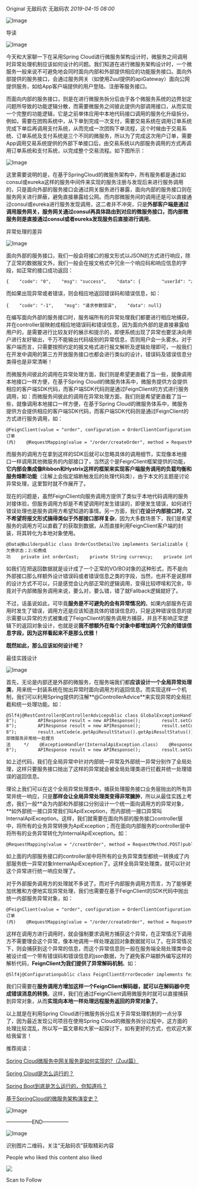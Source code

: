 
Original 无敌码农 无敌码农 _2019-04-15 08:00_

  

![Image](media/Image-1.jpg)

  

导读

![Image](media/Image-10.png)

今天和大家聊一下在采用Spring Cloud进行微服务架构设计时，微服务之间调用时异常处理机制应该如何设计的问题。我们知道在进行微服务架构设计时，一个微服务一般来说不可避免地会同时面向内部和外部提供相应的功能服务接口。面向外部提供的服务接口，会通过服务网关（如使用Zuul提供的apiGateway）面向公网提供服务，如给App客户端提供的用户登陆、注册等服务接口。

  

而面向内部的服务接口，则是在进行微服务拆分后由于各个微服务系统的边界划定问题所导致的功能逻辑分散，而需要微服务之间彼此提供内部调用接口，从而实现一个完整的功能逻辑，它是之前单体应用中本地代码接口调用的服务化升级拆分。例如，需要在团购系统中，从下单到完成一次支付，需要交易系统在调用订单系统完成下单后再调用支付系统，从而完成一次团购下单流程，这个时候由于交易系统、订单系统及支付系统是三个不同的微服务，所以为了完成这次用户订单，需要App调用交易系统提供的外部下单接口后，由交易系统以内部服务调用的方式再调用订单系统和支付系统，以完成整个交易流程。如下图所示：  

  

![Image](media/Image-1.jpg)

  

这里需要说明的是，在基于SpringCloud的微服务架构中，所有服务都是通过如consul或eureka这样的服务中间件来实现的服务注册与发现后来进行服务调用的，只是面向外部的服务接口会通过网关服务进行暴露，面向内部的服务接口则在服务网关进行屏蔽，避免直接暴露给公网。而内部微服务间的调用还是可以直接通过consul或eureka进行服务发现调用，这二者并不冲突，只是**外部客户端是通过调用服务网关，服务网关通过consul再具体路由到对应的微服务接口，而内部微服务则是直接通过consul或者eureka发现服务后直接进行调用**。

  

异常处理的差异

![Image](media/Image-10.png)

面向外部的服务接口，我们一般会将接口的报文形式以JSON的方式进行响应，除了正常的数据报文外，我们一般会在报文格式中冗余一个响应码和响应信息的字段，如正常的接口成功返回：  

  

```
{    "code": "0",    "msg": "success",    "data": {        "userId": "zhangsan",        "balance": 5000    }}
```

  

而如果出现异常或者错误，则会相应地返回错误码和错误信息，如：  

  

```
{    "code": "-1",    "msg": "请求参数错误",    "data": null}
```

  

在编写面向外部的服务接口时，服务端所有的异常处理我们都要进行相应地捕获，并在controller层映射成相应地错误码和错误信息，因为面向外部的是直接暴露给用户的，是需要进行比较友好的展示和提示的，即便系统出现了异常也要坚决向用户进行友好输出，千万不能输出代码级别的异常信息，否则用户会一头雾水。对于客户端而言，只需要按照约定的报文格式进行报文解析及逻辑处理即可，一般我们在开发中调用的第三方开放服务接口也都会进行类似的设计，错误码及错误信息分类得也是非常清晰！

  

而微服务间彼此的调用在异常处理方面，我们则是希望更直截了当一些，就像调用本地接口一样方便，在基于Spring Cloud的微服务体系中，微服务提供方会提供相应的客户端SDK代码，而客户端SDK代码则是通过FeignClient的方式进行服务调用，如：而微服务间彼此的调用在异常处理方面，我们则是希望更直截了当一些，就像调用本地接口一样方便，在基于Spring Cloud的微服务体系中，微服务提供方会提供相应的客户端SDK代码，而客户端SDK代码则是通过FeignClient的方式进行服务调用，如：

  

```
@FeignClient(value = "order", configuration = OrderClientConfiguration.class, fallback = OrderClientFallback.class)public interface OrderClient {    //订单(内)    @RequestMapping(value = "/order/createOrder", method = RequestMethod.POST)    OrderCostDetailVo orderCost(@RequestParam(value = "orderId") String orderId,            @RequestParam(value = "userId") long userId,            @RequestParam(value = "orderType") String orderType,            @RequestParam(value = "orderCost") int orderCost,            @RequestParam(value = "currency") String currency,            @RequestParam(value = "tradeTime") String tradeTime)}
```

  

而服务的调用方在拿到这样的SDK后就可以忽略具体的调用细节，实现像本地接口一样调用其他微服务的内部接口了，当然这个是FeignClient框架提供的功能，**它内部会集成像Ribbon和Hystrix这样的框架来实现客户端服务调用的负载均衡和服务熔断功能**（注解上会指定熔断触发后的处理代码类），由于本文的主题是讨论异常处理，这里暂时就不作展开了。  

  

现在的问题是，虽然FeignClient向服务调用方提供了类似于本地代码调用的服务对接体验，但服务调用方却是不希望调用时发生错误的，即便发生错误，如何进行错误处理也是服务调用方希望知道的事情。另一方面，我们**在设计内部接口时，又不希望将报文形式搞得类似于外部接口那样复杂**，因为大多数场景下，我们是希望服务的调用方可以直截了的获取到数据，从而直接利用FeignClient客户端的封装，将其转化为本地对象使用。  

  

```
@Data@Builderpublic class OrderCostDetailVo implements Serializable {    private String orderId;    private String userId;    private int status;   //1:欠费状态；2:扣费成功    private int orderCost;    private String currency;    private int payCost;    private int oweCost;    public OrderCostDetailVo(String orderId, String userId, int status, int orderCost, String currency, int payCost,            int oweCost) {        this.orderId = orderId;        this.userId = userId;        this.status = status;        this.orderCost = orderCost;        this.currency = currency;        this.payCost = payCost;        this.oweCost = oweCost;    }}
```

  

如我们在把返回数据就是设计成了一个正常的VO/BO对象的这种形式，而不是向外部接口那么样额外设计错误码或者错误信息之类的字段，当然，也并不是说那样的设计方式不可以，只是感觉会让内部正常的逻辑调用，变得比较啰嗦和冗余，毕竟对于内部微服务调用来说，要么对，要么错，错了就Fallback逻辑就好了。  

  

不过，话虽说如此，可毕竟**服务是不可避免的会有异常情况的**。如果内部服务在调用时发生了错误，调用方还是应该知道具体的错误信息的，只是这种错误信息的提示需要以异常的方式被集成了FeignClient的服务调用方捕获，并且不影响正常逻辑下的返回对象设计，也就是说**我不想额外在每个对象中都增加两个冗余的错误信息字段，因为这样看起来不是那么优雅！**

  

**既然如此，那么应该如何设计呢？**  

  

最佳实践设计

![Image](media/Image-10.png)

首先，无论是内部还是外部的微服务，在服务端我们都**应该设计一个全局异常处理类**，用来统一封装系统在抛出异常时面向调用方的返回信息。而实现这样一个机制，我们可以利用Spring提供的注解**@ControllerAdvice**来实现异常的全局拦截和统一处理功能。如：  

  

```
@Slf4j@RestController@ControllerAdvicepublic class GlobalExceptionHandler {    @Resource    MessageSource messageSource;    @ExceptionHandler({org.springframework.web.bind.MissingServletRequestParameterException.class})    @ResponseBody    public APIResponse processRequestParameterException(HttpServletRequest request,            HttpServletResponse response,            MissingServletRequestParameterException e) {        response.setStatus(HttpStatus.FORBIDDEN.value());        response.setContentType("application/json;charset=UTF-8");        APIResponse result = new APIResponse();        result.setCode(ApiResultStatus.BAD_REQUEST.getApiResultStatus());        result.setMessage(                messageSource.getMessage(ApiResultStatus.BAD_REQUEST.getMessageResourceName(),                        null, LocaleContextHolder.getLocale()) + e.getParameterName());        return result;    }    @ExceptionHandler(Exception.class)    @ResponseBody    public APIResponse processDefaultException(HttpServletResponse response,            Exception e) {        //log.error("Server exception", e);        response.setStatus(HttpStatus.INTERNAL_SERVER_ERROR.value());        response.setContentType("application/json;charset=UTF-8");        APIResponse result = new APIResponse();        result.setCode(ApiResultStatus.INTERNAL_SERVER_ERROR.getApiResultStatus());        result.setMessage(messageSource.getMessage(ApiResultStatus.INTERNAL_SERVER_ERROR.getMessageResourceName(), null,                LocaleContextHolder.getLocale()));        return result;    }    @ExceptionHandler(ApiException.class)    @ResponseBody    public APIResponse processApiException(HttpServletResponse response,            ApiException e) {        APIResponse result = new APIResponse();        response.setStatus(e.getApiResultStatus().getHttpStatus());        response.setContentType("application/json;charset=UTF-8");        result.setCode(e.getApiResultStatus().getApiResultStatus());        String message = messageSource.getMessage(e.getApiResultStatus().getMessageResourceName(),                null, LocaleContextHolder.getLocale());        result.setMessage(message);        //log.error("Knowned exception", e.getMessage(), e);        return result;    }    /**     * 内部微服务异常统一处理方法     */    @ExceptionHandler(InternalApiException.class)    @ResponseBody    public APIResponse processMicroServiceException(HttpServletResponse response,            InternalApiException e) {        response.setStatus(HttpStatus.OK.value());        response.setContentType("application/json;charset=UTF-8");        APIResponse result = new APIResponse();        result.setCode(e.getCode());        result.setMessage(e.getMessage());        return result;    }}
```

  

如上述代码，我们在全局异常中针对内部统一异常及外部统一异常分别作了全局处理，这样只要服务接口抛出了这样的异常就会被全局处理类进行拦截并统一处理错误的返回信息。  

  

理论上我们可以在这个全局异常处理类中，捕获处理服务接口业务层抛出的所有异常并统一响应，只是**那样会让全局异常处理类变得非常臃肿**，所以从最佳实践上考虑，我们一般**会为内部和外部接口分别设计一个统一面向调用方的异常对象，**如外部统一接口异常我们叫ApiException，而内部统一接口异常叫InternalApiException。这样，我们就需要在面向外部的服务接口controller层中，将所有的业务异常转换为ApiException；而在面向内部服务的controller层中将所有的业务异常转化为InternalApiException。如：

  

```
@RequestMapping(value = "/creatOrder", method = RequestMethod.POST)public OrderCostDetailVo orderCost(         @RequestParam(value = "orderId") String orderId,         @RequestParam(value = "userId") long userId,         @RequestParam(value = "orderType") String orderType,         @RequestParam(value = "orderCost") int orderCost,         @RequestParam(value = "currency") String currency,         @RequestParam(value = "tradeTime") String tradeTime)throws InternalApiException {         OrderCostVo costVo = OrderCostVo.builder().orderId(orderId).userId(userId).busiId(busiId).orderType(orderType)                .duration(duration).bikeType(bikeType).bikeNo(bikeNo).cityId(cityId).orderCost(orderCost)                .currency(currency).strategyId(strategyId).tradeTime(tradeTime).countryName(countryName)                .build();        OrderCostDetailVo orderCostDetailVo;        try {            orderCostDetailVo = orderCostServiceImpl.orderCost(costVo);            return orderCostDetailVo;        } catch (VerifyDataException e) {            log.error(e.toString());            throw new InternalApiException(e.getCode(), e.getMessage());        } catch (RepeatDeductException e) {            log.error(e.toString());            throw new InternalApiException(e.getCode(), e.getMessage());        } }
```

  

如上面的内部服务接口的controller层中将所有的业务异常类型都统一转换成了内部服务统一异常对象InternalApiException了。这样全局异常处理类，就可以针对这个异常进行统一响应处理了。

  

对于外部服务调用方的处理就不多说了。而对于内部服务调用方而言，为了能够更加优雅和方便地实现异常处理，我们也需要在基于FeignClient的SDK代码中抛出统一内部服务异常对象，如：  

  

```
@FeignClient(value = "order", configuration = OrderClientConfiguration.class, fallback = OrderClientFallback.class)public interface OrderClient {    //订单(内)    @RequestMapping(value = "/order/createOrder", method = RequestMethod.POST)    OrderCostDetailVo orderCost(@RequestParam(value = "orderId") String orderId,            @RequestParam(value = "userId") long userId,            @RequestParam(value = "orderType") String orderType,            @RequestParam(value = "orderCost") int orderCost,            @RequestParam(value = "currency") String currency,            @RequestParam(value = "tradeTime") String tradeTime)throws InternalApiException};
```

  

这样在调用方进行调用时，就会强制要求调用方捕获这个异常，在正常情况下调用方不需要理会这个异常，像本地调用一样处理返回对象数据就可以了。在异常情况下，则会捕获到这个异常的信息，而这个异常信息则一般在服务端全局处理类中会被设计成一个带有错误码和错误信息的json数据，为了避免客户端额外编写这样的解析代码，**FeignClient为我们提供了异常解码机制**。如：  

  

```
@Slf4j@Configurationpublic class FeignClientErrorDecoder implements feign.codec.ErrorDecoder {    private static final Gson gson = new Gson();    @Override    public Exception decode(String methodKey, Response response) {        if (response.status() != HttpStatus.OK.value()) {            if (response.status() == HttpStatus.SERVICE_UNAVAILABLE.value()) {                String errorContent;                try {                    errorContent = Util.toString(response.body().asReader());                    InternalApiException internalApiException = gson.fromJson(errorContent, InternalApiException.class);                    return internalApiException;                } catch (IOException e) {                    log.error("handle error exception");                    return new InternalApiException(500, "unknown error");                }            }        }        return new InternalApiException(500, "unknown error");    }}
```

  

我们只需要在**服务调用方增加这样一个FeignClient解码器，就可以在解码器中完成错误消息的转换**。这样，我们在通过FeignClient调用微服务时就可以直接捕获到异常对象，从而**实现向本地一样处理远程服务返回的异常对象了**。

  

以上就是在利用Spring Cloud进行微服务拆分后关于异常处理机制的一点分享了，因为最近发现公司项目在使用Spring Cloud的微服务拆分过程中，这方面的处理比较混乱，所以写一篇文章和大家一起探讨下，如有更好的方式，也欢迎大家给我留言！  

  

推荐阅读：

[Spring Cloud微服务中网关服务是如何实现的?（Zuul篇）](http://mp.weixin.qq.com/s?__biz=MzU3NDY4NzQwNQ==&mid=2247484696&idx=1&sn=3f5822b1a6220264ea8d6ef491e6e208&chksm=fd2fd4daca585dccd4717e53644c471997a1122ddb638e02215880650e1273cc35ee35fdaf55&scene=21#wechat_redirect)

[Spring Cloud是怎么运行的？](http://mp.weixin.qq.com/s?__biz=MzU3NDY4NzQwNQ==&mid=2247484660&idx=1&sn=79196a6da3cd88c64f1e5af6804b51b1&chksm=fd2fd536ca585c20898d8381ca0f64ad2ac15fdd38173ee3c527c4df29ea59b94fa9c3d18abf&scene=21#wechat_redirect)

[Spring Boot到底是怎么运行的，你知道吗？](http://mp.weixin.qq.com/s?__biz=MzU3NDY4NzQwNQ==&mid=2247484593&idx=2&sn=3e112e9c5359dc3fb36aeabc14e8de56&chksm=fd2fd573ca585c652f17429362461953f2c5ecd7e1e078dab3196c81eae608f64fb462b0e05e&scene=21#wechat_redirect)

[基于SpringCloud的微服务架构演变史？](http://mp.weixin.qq.com/s?__biz=MzU3NDY4NzQwNQ==&mid=2247484134&idx=1&sn=7e988f2064f8b174e23a6e3bde4b0c1e&chksm=fd2fd324ca585a324741b38fb01fd20b015e7201839d195dbfcf5b3ee9753b49e5381cd883cf&scene=21#wechat_redirect)  

  

![Image](media/Image.gif)

  

—————END—————

  

![Image](media/Image.jpg)  

识别图片二维码，关注“无敌码农”获取精彩内容

People who liked this content also liked

![](media/qrcode.bmp)

Scan to Follow